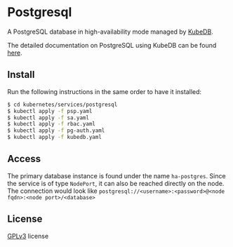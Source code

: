 # Postgresql

A PostgreSQL database in high-availability mode managed by [KubeDB](https://kubedb.com/).

The detailed documentation on PostgreSQL using KubeDB can be
found [here](https://kubedb.com/docs/v2021.06.23/guides/postgres/).

## Install

Run the following instructions in the same order to have it installed:

```bash
$ cd kubernetes/services/postgresql
$ kubectl apply -f psp.yaml
$ kubectl apply -f sa.yaml
$ kubectl apply -f rbac.yaml
$ kubectl apply -f pg-auth.yaml
$ kubectl apply -f kubedb.yaml
```

## Access

The primary database instance is found under the name ```ha-postgres```. Since the service is of type ```NodePort```, it
can also be reached directly on the node. The connection would look
like ```postgresql://<username>:<password>@<node fqdn>:<node port>/<database>```

## License

[GPLv3](LICENSE) license
